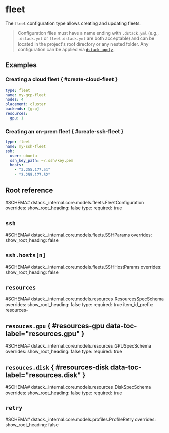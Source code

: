 # fleet

The `fleet` configuration type allows creating and updating fleets.

> Configuration files must have a name ending with `.dstack.yml` (e.g., `.dstack.yml` or `fleet.dstack.yml` are both acceptable)
> and can be located in the project's root directory or any nested folder.
> Any configuration can be applied via [`dstack apply`](../cli/index.md#dstack-apply).

## Examples

### Creating a cloud fleet { #create-cloud-fleet }

<div editor-title="gcp-fleet.dstack.yml"> 

```yaml
type: fleet
name: my-gcp-fleet
nodes: 4
placement: cluster
backends: [gcp]
resources:
  gpu: 1
```

</div>

### Creating an on-prem fleet { #create-ssh-fleet }

<div editor-title="ssh-fleet.dstack.yml"> 
    
```yaml
type: fleet
name: my-ssh-fleet
ssh:
  user: ubuntu
  ssh_key_path: ~/.ssh/key.pem
  hosts:
    - "3.255.177.51"
    - "3.255.177.52"
```

</div>


## Root reference

#SCHEMA# dstack._internal.core.models.fleets.FleetConfiguration
    overrides:
      show_root_heading: false
      type:
        required: true

## `ssh`

#SCHEMA# dstack._internal.core.models.fleets.SSHParams
    overrides:
      show_root_heading: false


## `ssh.hosts[n]`

#SCHEMA# dstack._internal.core.models.fleets.SSHHostParams
    overrides:
      show_root_heading: false

## `resources`

#SCHEMA# dstack._internal.core.models.resources.ResourcesSpecSchema
    overrides:
      show_root_heading: false
      type:
        required: true
      item_id_prefix: resources-

## `resouces.gpu` { #resources-gpu data-toc-label="resources.gpu" } 

#SCHEMA# dstack._internal.core.models.resources.GPUSpecSchema
    overrides:
      show_root_heading: false
      type:
        required: true

## `resouces.disk` { #resources-disk data-toc-label="resources.disk" }

#SCHEMA# dstack._internal.core.models.resources.DiskSpecSchema
    overrides:
      show_root_heading: false
      type:
        required: true

## `retry`

#SCHEMA# dstack._internal.core.models.profiles.ProfileRetry
    overrides:
      show_root_heading: false
